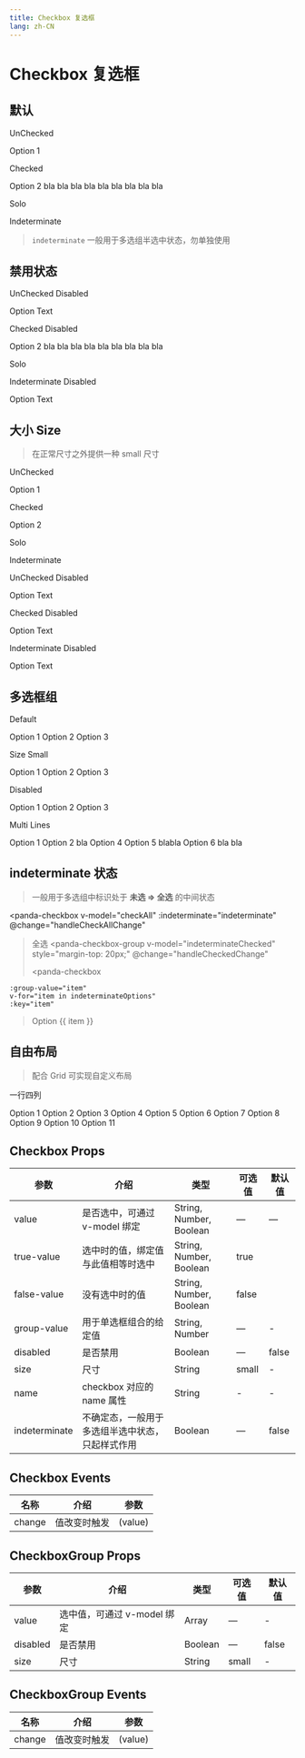 ```yaml
---
title: Checkbox 复选框
lang: zh-CN
---
```


<script setup>
import { ref, reactive } from 'vue';
import Checkbox from '../../panda-ui/src/components/checkbox'
import { Row, Col } from '../../panda-ui/src/components/grid'

defineOptions({
  components: {
    'panda-checkbox': Checkbox,
    'panda-row': Row,
    'panda-col': Col
  }
});

const groupVal = ref([1])
const indeterminate = ref(true)
const checkAll = ref(false)
const indeterminateChecked = ref([1])
const indeterminateOptions = ref([1,2,3])
const radioVal = reactive({
  value1: false,
  value2: true,
  value3: false,
  value4: true
})
const tfVal = ref('apple')

const onChange = (val) => {
  console.log('>>> onChange', val);
}
const handleCheckAllChange = (val) => {
  indeterminateChecked.value = val ? [...(indeterminateOptions.value)] : [];
  indeterminate.value = false;
}
const handleCheckedChange = (value) => {
  let checkedCount = value.length;
  checkAll.value = checkedCount === indeterminateOptions.value.length;
  indeterminate.value = checkedCount > 0 && checkedCount < indeterminateOptions.value.length;
}
const toggleTFVal = () => {
  tfVal.value = tfVal.value === 'apple' ? false : 'apple';
}
</script>

# Checkbox 复选框

## 默认

<panda-row>
  <panda-col :span="6">
    <p>UnChecked</p>
    <panda-checkbox>Option 1</panda-checkbox>
  </panda-col>
  <panda-col :span="6">
    <p>Checked</p>
    <panda-checkbox v-model="radioVal.value2">Option 2 bla bla bla bla bla bla bla bla bla</panda-checkbox>
  </panda-col>
  <panda-col :span="6">
    <p>Solo</p>
    <panda-checkbox v-model="radioVal.value1"></panda-checkbox>
  </panda-col>
  <panda-col :span="6">
    <p>Indeterminate</p>
    <panda-checkbox v-model="radioVal.value1" indeterminate></panda-checkbox>
  </panda-col>
</panda-row>

<script>
export default {
  data () {
    return {
      radioVal: {
        value1: false,
        value2: true,
        value3: false,
        value4: true,
      }
    }
  }
}
</script>

<!-- ## 真假值测试


<panda-button type="primary" @click="toggleTFVal">toggleTFVal{{ tfVal }}</panda-button>
<panda-checkbox v-model="tfVal" true-value="apple" @change="onChange">Apple</panda-checkbox>

 -->

> `indeterminate` 一般用于多选组半选中状态，勿单独使用

## 禁用状态

<panda-row>
  <panda-col :span="6">
    <p>UnChecked Disabled</p>
    <panda-checkbox v-model="radioVal.value3" disabled>Option Text</panda-checkbox>
  </panda-col>
  <panda-col :span="6">
    <p>Checked Disabled</p>
    <panda-checkbox v-model="radioVal.value4" disabled>Option 2 bla bla bla bla bla bla bla bla bla</panda-checkbox>
  </panda-col>
  <panda-col :span="6">
    <p>Solo</p>
    <panda-checkbox v-model="radioVal.value1" disabled></panda-checkbox>
  </panda-col>
  <panda-col :span="6">
    <p>Indeterminate Disabled</p>
    <panda-checkbox v-model="radioVal.value1" indeterminate disabled>Option Text</panda-checkbox>
  </panda-col>
</panda-row>

## 大小 Size

> 在正常尺寸之外提供一种 small 尺寸

<panda-row>
  <panda-col :span="6">
    <p>UnChecked</p>
    <panda-checkbox v-model="radioVal.value1" size="small">Option 1</panda-checkbox>
  </panda-col>
  <panda-col :span="6">
    <p>Checked</p>
    <panda-checkbox v-model="radioVal.value2" size="small">Option 2</panda-checkbox>
  </panda-col>
  <panda-col :span="6">
    <p>Solo</p>
    <panda-checkbox v-model="radioVal.value1" size="small"></panda-checkbox>
  </panda-col>
  <panda-col :span="6">
    <p>Indeterminate</p>
    <panda-checkbox v-model="radioVal.value1" indeterminate size="small"></panda-checkbox>
  </panda-col>
</panda-row>

<panda-row>
  <panda-col :span="6">
    <p>UnChecked Disabled</p>
    <panda-checkbox v-model="radioVal.value3" disabled size="small">Option Text</panda-checkbox>
  </panda-col>
  <panda-col :span="6">
    <p>Checked Disabled</p>
    <panda-checkbox v-model="radioVal.value4" disabled size="small">Option Text</panda-checkbox>
  </panda-col>
  <panda-col :span="6">
    <p>Indeterminate Disabled</p>
    <panda-checkbox v-model="radioVal.value1" indeterminate disabled size="small">Option Text</panda-checkbox>
  </panda-col>
</panda-row>

## 多选框组

<panda-row>
  <panda-col :span="12">
    <p>Default</p>
    <panda-checkbox-group v-model="groupVal" @change="onChange">
      <panda-checkbox :group-value="1">Option 1</panda-checkbox>
      <panda-checkbox :group-value="2">Option 2</panda-checkbox>
      <panda-checkbox :group-value="3">Option 3</panda-checkbox>
    </panda-checkbox-group>
  </panda-col>
  <panda-col :span="12">
    <p>Size Small</p>
    <panda-checkbox-group v-model="groupVal" size="small">
      <panda-checkbox :group-value="1">Option 1</panda-checkbox>
      <panda-checkbox :group-value="2">Option 2</panda-checkbox>
      <panda-checkbox :group-value="3">Option 3</panda-checkbox>
    </panda-checkbox-group>
  </panda-col>
</panda-row>

<panda-row>
  <panda-col :span="12">
    <p>Disabled</p>
    <panda-checkbox-group v-model="groupVal" disabled>
      <panda-checkbox :group-value="1">Option 1</panda-checkbox>
      <panda-checkbox :group-value="2">Option 2</panda-checkbox>
      <panda-checkbox :group-value="3">Option 3</panda-checkbox>
    </panda-checkbox-group>
  </panda-col>
  <panda-col :span="12">
    <p>Multi Lines</p>
    <panda-checkbox-group v-model="groupVal">
      <panda-checkbox :group-value="1">Option 1</panda-checkbox>
      <panda-checkbox :group-value="2">Option 2 bla</panda-checkbox>
      <panda-checkbox :group-value="4">Option 4</panda-checkbox>
      <panda-checkbox :group-value="5" disabled>Option 5 blabla</panda-checkbox>
      <panda-checkbox :group-value="6">Option 6 bla bla</panda-checkbox>
    </panda-checkbox-group>
  </panda-col>
</panda-row>

## indeterminate 状态

> 一般用于多选组中标识处于 **未选 => 全选** 的中间状态

<panda-checkbox
v-model="checkAll"
:indeterminate="indeterminate"
@change="handleCheckAllChange"

> 全选
> </panda-checkbox>
> <panda-checkbox-group
> v-model="indeterminateChecked"
> style="margin-top: 20px;"
> @change="handleCheckedChange"
>
> <panda-checkbox

    :group-value="item"
    v-for="item in indeterminateOptions"
    :key="item"

> Option {{ item }}</panda-checkbox>
> </panda-checkbox-group>

## 自由布局

> 配合 Grid 可实现自定义布局

<p>一行四列</p>
<panda-checkbox-group v-model="groupVal" @change="onChange">
  <panda-row style="margin-bottom: 20px;">
    <panda-col :span="6"><panda-checkbox :group-value="1">Option 1</panda-checkbox></panda-col>
    <panda-col :span="6"><panda-checkbox :group-value="2">Option 2</panda-checkbox></panda-col>
    <panda-col :span="6"><panda-checkbox :group-value="3">Option 3</panda-checkbox></panda-col>
    <panda-col :span="6"><panda-checkbox :group-value="4">Option 4</panda-checkbox></panda-col>
  </panda-row>
  <panda-row style="margin-bottom: 20px;">
    <panda-col :span="6"><panda-checkbox :group-value="5">Option 5</panda-checkbox></panda-col>
    <panda-col :span="6"><panda-checkbox :group-value="6">Option 6</panda-checkbox></panda-col>
    <panda-col :span="6"><panda-checkbox :group-value="7">Option 7</panda-checkbox></panda-col>
    <panda-col :span="6"><panda-checkbox :group-value="8">Option 8</panda-checkbox></panda-col>
  </panda-row>
  <panda-row>
    <panda-col :span="6"><panda-checkbox :group-value="9">Option 9</panda-checkbox></panda-col>
    <panda-col :span="6"><panda-checkbox :group-value="10">Option 10</panda-checkbox></panda-col>
    <panda-col :span="6"><panda-checkbox :group-value="11">Option 11</panda-checkbox></panda-col>
  </panda-row>
</panda-checkbox-group>

## Checkbox Props

| 参数          | 介绍                                             | 类型                    | 可选值 | 默认值 |
| ------------- | ------------------------------------------------ | ----------------------- | ------ | ------ |
| value         | 是否选中，可通过 v-model 绑定                    | String, Number, Boolean | —      | —      |
| true-value    | 选中时的值，绑定值与此值相等时选中               | String, Number, Boolean | true   |
| false-value   | 没有选中时的值                                   | String, Number, Boolean | false  |
| group-value   | 用于单选框组合的给定值                           | String, Number          | —      | -      |
| disabled      | 是否禁用                                         | Boolean                 | —      | false  |
| size          | 尺寸                                             | String                  | small  | -      |
| name          | checkbox 对应的 name 属性                        | String                  | -      | -      |
| indeterminate | 不确定态，一般用于多选组半选中状态，只起样式作用 | Boolean                 | —      | false  |

## Checkbox Events

| 名称   | 介绍         | 参数    |
| ------ | ------------ | ------- |
| change | 值改变时触发 | (value) |

## CheckboxGroup Props

| 参数     | 介绍                        | 类型    | 可选值 | 默认值 |
| -------- | --------------------------- | ------- | ------ | ------ |
| value    | 选中值，可通过 v-model 绑定 | Array   | —      | -      |
| disabled | 是否禁用                    | Boolean | —      | false  |
| size     | 尺寸                        | String  | small  | -      |

## CheckboxGroup Events

| 名称   | 介绍         | 参数    |
| ------ | ------------ | ------- |
| change | 值改变时触发 | (value) |

<style scoped>
  .panda-row {
    padding: 0 20px;
  }
  p.tip {
    margin: 0;
    color: #999;
    font-size: 14px;
  }
</style>
